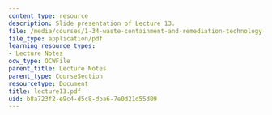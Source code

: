 ```yaml
---
content_type: resource
description: Slide presentation of Lecture 13.
file: /media/courses/1-34-waste-containment-and-remediation-technology-spring-2004/b8a723f2e9c4d5c8dba67e0d21d55d09_lecture13.pdf
file_type: application/pdf
learning_resource_types:
- Lecture Notes
ocw_type: OCWFile
parent_title: Lecture Notes
parent_type: CourseSection
resourcetype: Document
title: lecture13.pdf
uid: b8a723f2-e9c4-d5c8-dba6-7e0d21d55d09
---
```

